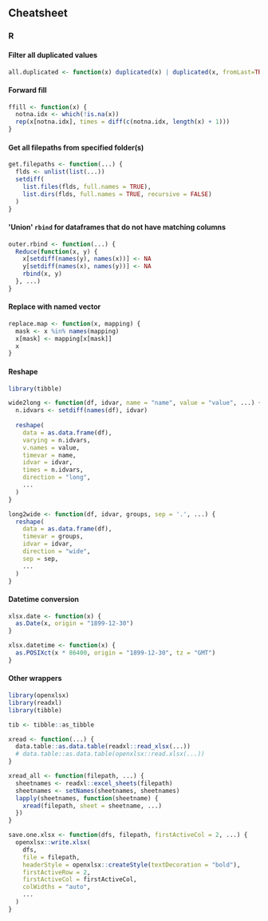 ## Cheatsheet

### R

#### Filter all duplicated values

```r
all.duplicated <- function(x) duplicated(x) | duplicated(x, fromLast=TRUE)
```

#### Forward fill

```r
ffill <- function(x) {
  notna.idx <- which(!is.na(x))
  rep(x[notna.idx], times = diff(c(notna.idx, length(x) + 1)))
}
```

#### Get all filepaths from specified folder(s)

```r
get.filepaths <- function(...) {
  flds <- unlist(list(...))
  setdiff(
    list.files(flds, full.names = TRUE),
    list.dirs(flds, full.names = TRUE, recursive = FALSE)
  )
}
```

#### 'Union' `rbind` for dataframes that do not have matching columns

```r
outer.rbind <- function(...) {
  Reduce(function(x, y) {
    x[setdiff(names(y), names(x))] <- NA
    y[setdiff(names(x), names(y))] <- NA
    rbind(x, y)
  }, ...)
}
```

#### Replace with named vector

```r
replace.map <- function(x, mapping) {
  mask <- x %in% names(mapping)
  x[mask] <- mapping[x[mask]]
  x
}
```

#### Reshape

```r
library(tibble)

wide2long <- function(df, idvar, name = "name", value = "value", ...) {
  n.idvars <- setdiff(names(df), idvar)
  
  reshape(
    data = as.data.frame(df),
    varying = n.idvars,
    v.names = value,
    timevar = name,
    idvar = idvar,
    times = n.idvars,
    direction = "long",
    ...
  )
}

long2wide <- function(df, idvar, groups, sep = '.', ...) {
  reshape(
    data = as.data.frame(df),
    timevar = groups,
    idvar = idvar,
    direction = "wide",
    sep = sep,
    ...
  )
}
```

#### Datetime conversion

```r
xlsx.date <- function(x) {
  as.Date(x, origin = "1899-12-30")
}

xlsx.datetime <- function(x) {
  as.POSIXct(x * 86400, origin = "1899-12-30", tz = "GMT")
}
```

#### Other wrappers

```r
library(openxlsx)
library(readxl)
library(tibble)

tib <- tibble::as_tibble

xread <- function(...) {
  data.table::as.data.table(readxl::read_xlsx(...))
  # data.table::as.data.table(openxlsx::read.xlsx(...))
}

xread_all <- function(filepath, ...) {
  sheetnames <- readxl::excel_sheets(filepath)
  sheetnames <- setNames(sheetnames, sheetnames)
  lapply(sheetnames, function(sheetname) {
    xread(filepath, sheet = sheetname, ...)
  })
}

save.one.xlsx <- function(dfs, filepath, firstActiveCol = 2, ...) {
  openxlsx::write.xlsx(
    dfs,
    file = filepath,
    headerStyle = openxlsx::createStyle(textDecoration = "bold"),
    firstActiveRow = 2,
    firstActiveCol = firstActiveCol,
    colWidths = "auto",
    ...
  )
}
```
